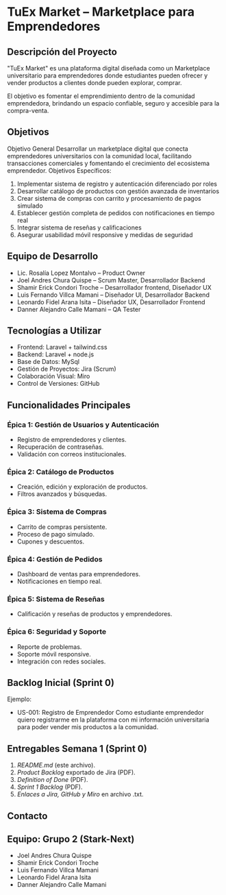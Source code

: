 #  TuEx Market – Marketplace para Emprendedores

## Descripción del Proyecto
"TuEx Market" es una plataforma digital diseñada como un Marketplace universitario para emprendedores donde estudiantes pueden ofrecer y vender productos a clientes donde pueden explorar, comprar.

El objetivo es fomentar el emprendimiento dentro de la comunidad emprendedora, brindando un espacio confiable, seguro y accesible para la compra-venta.


## Objetivos
Objetivo General
Desarrollar un marketplace digital que conecta emprendedores universitarios con la comunidad local, facilitando transacciones comerciales y fomentando el crecimiento del ecosistema emprendedor.
Objetivos Específicos:
1.	Implementar sistema de registro y autenticación diferenciado por roles
2.	Desarrollar catálogo de productos con gestión avanzada de inventarios
3.	Crear sistema de compras con carrito y procesamiento de pagos simulado
4.	Establecer gestión completa de pedidos con notificaciones en tiempo real
5.	Integrar sistema de reseñas y calificaciones
6.	Asegurar usabilidad móvil responsive y medidas de seguridad


## Equipo de Desarrollo
- Lic. Rosalía Lopez Montalvo – Product Owner  
- Joel Andres Chura Quispe – Scrum Master, Desarrollador Backend
- Shamir Erick Condori Troche – Desarrollador frontend, Diseñador UX 
- Luis Fernando Villca Mamani – Diseñador UI, Desarrollador Backend
- Leonardo Fidel Arana Isita – Diseñador UX, Desarrollador Frontend
- Danner Alejandro Calle Mamani – QA Tester


## Tecnologías a Utilizar
- Frontend: Laravel + tailwind.css
- Backend:  Laravel + node.js 
- Base de Datos: MySql
- Gestión de Proyectos: Jira (Scrum)  
- Colaboración Visual: Miro  
- Control de Versiones: GitHub  


## Funcionalidades Principales
### Épica 1: Gestión de Usuarios y Autenticación
- Registro de emprendedores y clientes.
- Recuperación de contraseñas.
- Validación con correos institucionales.

### Épica 2: Catálogo de Productos
- Creación, edición y exploración de productos.
- Filtros avanzados y búsquedas.

### Épica 3: Sistema de Compras
- Carrito de compras persistente.
- Proceso de pago simulado.
- Cupones y descuentos.

### Épica 4: Gestión de Pedidos
- Dashboard de ventas para emprendedores.
- Notificaciones en tiempo real.

### Épica 5: Sistema de Reseñas
- Calificación y reseñas de productos y emprendedores.

### Épica 6: Seguridad y Soporte
- Reporte de problemas.
- Soporte móvil responsive.
- Integración con redes sociales.


## Backlog Inicial (Sprint 0)

Ejemplo:
- US-001: Registro de Emprendedor
  Como estudiante emprendedor quiero registrarme en la plataforma con mi información universitaria para poder vender mis productos a la comunidad.


## Entregables Semana 1 (Sprint 0)
1. *README.md* (este archivo).  
2. *Product Backlog* exportado de Jira (PDF).  
3. *Definition of Done* (PDF).  
4. *Sprint 1 Backlog* (PDF).  
5. *Enlaces a Jira, GitHub y Miro* en archivo .txt.  


## Contacto
## Equipo: Grupo 2 (Stark-Next)
- Joel Andres Chura Quispe
- Shamir Erick Condori Troche 
- Luis Fernando Villca Mamani
- Leonardo Fidel Arana Isita
- Danner Alejandro Calle Mamani

